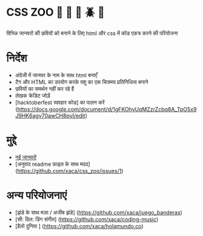# CSS ZOO :pig: :frog: :bee: :beetle: :lion:

विभिन्न जानवरों की छवियों को बनाने के लिए html और css में कोड एकत्र करने की परियोजना 

# निर्देश 

+ अंग्रेजी में जानवर के नाम के साथ html बनाएँ 
+ टैग और HTML का उपयोग करके पशु का एक चित्रमय प्रतिनिधित्व बनाने 
+ छवियों का समर्थन नहीं कर रहे हैं 
+ लेखक क्रेडिट जोड़ें 
+ [hacktoberfest व्यवहार कोड] का पालन करें (https://docs.google.com/document/d/1gFKOhyUqMZzrZcbq8A_TpO5x9J9HK6agv70awCH8pyI/edit)

# मुद्दे 

+ [नई जानवरों](https://github.com/xaca/css_zoo/issues/2)
+ [अनुवाद readme फ़ाइल के साथ मदद] (https://github.com/xaca/css_zoo/issues/1) 

# अन्य परियोजनाएं

+ [झंडे के साथ मज़ा / अजीब झंडे] (https://github.com/xaca/juego_banderas) 
+ [सी: दिल: डिंग संगीत] (https://github.com/xaca/coding-music) 
+ [हैलो दुनिया ] (https://github.com/xaca/holamundo.co)